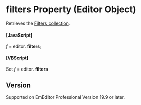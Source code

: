 # filters Property (Editor Object)

Retrieves the [Filters collection](../filters/index).

#### \[JavaScript\]

_f_ = editor. **filters**;

#### \[VBScript\]

Set _f_ = editor. **filters**

## Version

Supported on EmEditor Professional Version 19.9 or later.